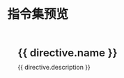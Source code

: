# 指令集预览

<script setup>
import { ref } from 'vue';

const directives = ref([
  {
    name: 'v-copy',
    description: '一键复制文本内容，支持动态文本和复制状态反馈',
    link: '/vuedir/directives/copy'
  },
  {
    name: 'v-focus',
    description: '自动聚焦表单元素，提升表单交互体验',
    link: '/vuedir/directives/copy'
  },
  {
    name: 'v-highlight',
    description: '灵活的文本高亮效果，支持多种颜色格式和自动对比度',
    link: '/vuedir/directives/copy'
  },
  {
    name: "v-longpress",
    description: "长按事件功能，支持自定义长按时间",
    link: "/vuedir/directives/longpress"
  }
]);
</script>

<style>
.directive-grid {
  display: grid;
  grid-template-columns: repeat(auto-fit, minmax(300px, 1fr));
  gap: 1.5rem;
  margin: 2rem 0;
}

.directive-card {
  border: 1px solid var(--vp-c-divider);
  border-radius: 8px;
  padding: 1.5rem;
  transition: all 0.3s ease;
  cursor: pointer;
  text-decoration: none;
}

.directive-card:hover {
  transform: translateY(-2px);
  box-shadow: 0 4px 12px rgba(0, 0, 0, 0.1);
  border-color: var(--vp-c-brand);
}

.directive-name {
  font-size: 1.5rem;
  font-weight: 600;
  color: var(--vp-c-brand);
  margin-bottom: 0.5rem;
}

.directive-description {
  color: var(--vp-c-text-2);
  line-height: 1.5;
}
</style>

<div class="directive-grid">
  <a
    v-for="directive in directives"
    :key="directive.name"
    :href="directive.link"
    class="directive-card"
  >
    <div class="directive-name">{{ directive.name }}</div>
    <div class="directive-description">{{ directive.description }}</div>
  </a>
</div>
